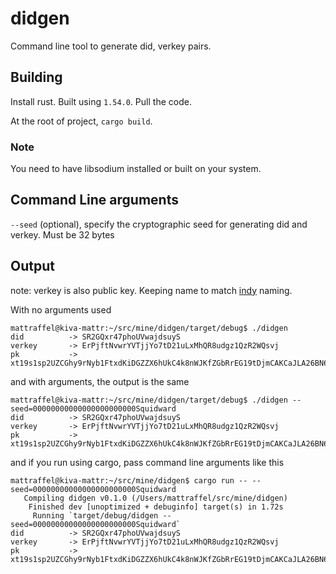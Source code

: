 # didgen

Command line tool to generate did, verkey pairs.  


## Building
Install rust. Built using `1.54.0`. Pull the code.    

At the root of project, `cargo build`.

### Note
You need to have libsodium installed or built on your system. 

## Command Line arguments
`--seed` (optional), specify the cryptographic seed for generating did and verkey. Must be 32 bytes  

## Output

note: verkey is also public key.  Keeping name to match [indy](https://github.com/hyperledger/indy-sdk) naming.

With no arguments used
```
mattraffel@kiva-mattr:~/src/mine/didgen/target/debug$ ./didgen
did          -> SR2GQxr47phoUVwajdsuyS
verkey       -> ErPjftNvwrYVTjjYo7tD21uLxMhQR8udgz1QzR2WQsvj
pk           -> xt19s1sp2UZCGhy9rNyb1FtxdKiDGZZX6hUkC4k8nWJKfZGbRrEG19tDjmCAKCaJLA26BN6gvZxikJFYGaqX95d
```

and with arguments, the output is the same
```
mattraffel@kiva-mattr:~/src/mine/didgen/target/debug$ ./didgen --seed=00000000000000000000000Squidward
did          -> SR2GQxr47phoUVwajdsuyS
verkey       -> ErPjftNvwrYVTjjYo7tD21uLxMhQR8udgz1QzR2WQsvj
pk           -> xt19s1sp2UZCGhy9rNyb1FtxdKiDGZZX6hUkC4k8nWJKfZGbRrEG19tDjmCAKCaJLA26BN6gvZxikJFYGaqX95d
```

and if you run using cargo, pass command line arguments like this
```
mattraffel@kiva-mattr:~/src/mine/didgen$ cargo run -- --seed=00000000000000000000000Squidward
   Compiling didgen v0.1.0 (/Users/mattraffel/src/mine/didgen)
    Finished dev [unoptimized + debuginfo] target(s) in 1.72s
     Running `target/debug/didgen --seed=00000000000000000000000Squidward`
did          -> SR2GQxr47phoUVwajdsuyS
verkey       -> ErPjftNvwrYVTjjYo7tD21uLxMhQR8udgz1QzR2WQsvj
pk           -> xt19s1sp2UZCGhy9rNyb1FtxdKiDGZZX6hUkC4k8nWJKfZGbRrEG19tDjmCAKCaJLA26BN6gvZxikJFYGaqX95d
```
